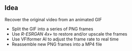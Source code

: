 ## Idea

Recover the original video from an animated GIF
- Split the GIF into a series of PNG frames
- Use _R-ESRGAN 4x+_ to restore and/or upscale the frames
- Use VFIformer AI to adjust the frame rate to real time
- Reassemble new PNG frames into a MP4 file

